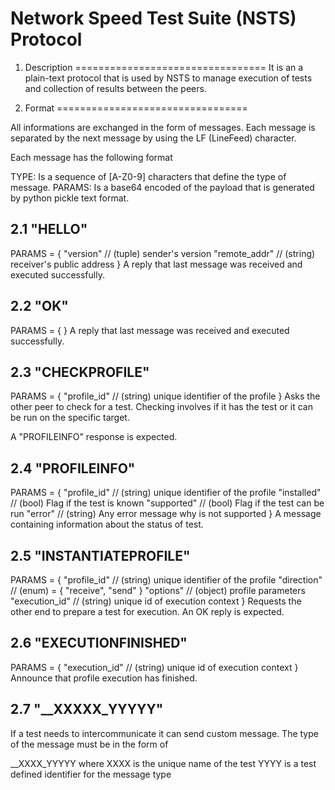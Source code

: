 
Network Speed Test Suite (NSTS) Protocol
========================================

1. Description
=================================
It is an a plain-text protocol that is used
by NSTS to manage execution of tests and
 collection of results between the peers.
 
 
2. Format
=================================

All informations are exchanged in the form
of messages. Each message is separated
by the next message by using the LF (LineFeed)
character.

Each message has the following format
<TYPE> <PARAMS>

TYPE: Is a sequence of \[A-Z0-9\] characters
      that define the type of message.
PARAMS: Is a base64 encoded of the payload
      that is generated by python pickle text
      format.


2.1 "HELLO"
---------------------------------
PARAMS = {
	"version"		// (tuple) sender's version
	"remote_addr"	// (string) receiver's public address 
   }
A reply that last message was received
and executed successfully.
   
2.2 "OK"
---------------------------------
PARAMS = {
   }
A reply that last message was received
and executed successfully.

2.3 "CHECKPROFILE"
--------------------------------- 
PARAMS = {
   "profile_id" 	// (string) unique identifier of the profile
   }
Asks the other peer to check for a test. Checking
involves if it has the test or it can be run
on the specific target.

A "PROFILEINFO" response is expected.

2.4 "PROFILEINFO"
---------------------------------
PARAMS = {
   "profile_id" 	// (string) unique identifier of the profile
   "installed" 		// (bool) Flag if the test is known
   "supported"		// (bool) Flag if the test can be run
   "error"			// (string) Any error message why is not supported 
}
A message containing information about the status
of test. 

2.5 "INSTANTIATEPROFILE"
---------------------------------
PARAMS = {
	"profile_id"	// (string) unique identifier of the profile
	"direction"		// (enum) = { "receive", "send" }
	"options"		// (object) profile parameters
	"execution_id"	// (string) unique id of execution context
}
Requests the other end to prepare a test for
execution. An OK reply is expected.


2.6 "EXECUTIONFINISHED"
---------------------------------
PARAMS = {
	"execution_id"	// (string) unique id of execution context
}
Announce that profile execution has finished.

2.7 "__XXXXX_YYYYY"
---------------------------------
If a test needs to intercommunicate it can send custom
message. The type of the message must be in the form
of 

__XXXX_YYYYY where 
XXXX is the unique name of the test
YYYY is a test defined identifier for the message type
